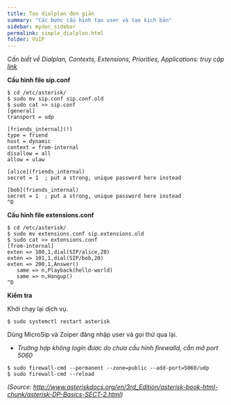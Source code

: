 ```yaml
---
title: Tạo dialplan đơn giản
summary: "Các bước cấu hình tạo user và tạo kịch bản"
sidebar: mydoc_sidebar
permalink: simple_dialplan.html
folder: VoIP
---
```


*Cần biết về Dialplan, Contexts, Extensions, Priorities, Applications: truy cập [link](http://www.asteriskdocs.org/en/3rd_Edition/asterisk-book-html-chunk/asterisk-DP-Basics-SECT-1.html)*

**Cấu hình file sip.conf**

```
$ cd /etc/asterisk/
$ sudo mv sip.conf sip.conf.old
$ sudo cat >> sip.conf
[general]
transport = udp

[friends_internal](!)
type = friend
host = dynamic
context = from-internal
disallow = all
allow = ulaw

[alice](friends_internal)
secret = 1  ; put a strong, unique password here instead

[bob](friends_internal)
secret = 1  ; put a strong, unique password here instead
^D
```

**Cấu hình file extensions.conf**

```
$ cd /etc/asterisk/
$ sudo mv extensions.conf sip.extensions.old
$ sudo cat >> extensions.conf
[from-internal]
exten => 100,1,dial(SIP/alice,20)
exten => 101,1,dial(SIP/bob,20)
exten => 200,1,Answer()
   same => n,Playback(hello-world)
   same => n,Hangup()
^D
```

**Kiểm tra**

Khởi chạy lại dịch vụ.

```
$ sudo systemctl restart asterisk
```

Dùng MicroSip và Zoiper đăng nhập user và gọi thử qua lại.


* *Trường hợp không login được do chưa cấu hình firewalld, cần mở port 5060*

```
$ sudo firewall-cmd --permanent --zone=public --add-port=5060/udp
$ sudo firewall-cmd --reload
```

*(Source: http://www.asteriskdocs.org/en/3rd_Edition/asterisk-book-html-chunk/asterisk-DP-Basics-SECT-2.html)*
